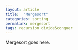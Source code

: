 ```yaml
---
layout: article
title:  "Mergesort"
categories: sorting
permalink: mergesort
tags: recursion divide&conquer
---
```


Mergesort goes here.
